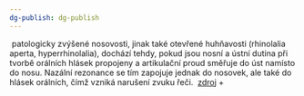 ```yaml
---
dg-publish: dg-publish
---
```

 patologicky zvýšené nosovosti, jinak také otevřené huhňavosti (rhinolalia aperta, hyperrhinolalia), dochází tehdy, pokud jsou nosní a ústní dutina při tvorbě orálních hlásek propojeny a artikulační proud směřuje do úst namísto do nosu. Nazální rezonance se tím zapojuje jednak do nosovek, ale také do hlásek orálních, čímž vzniká narušení zvuku řeči.
 [zdroj](https://is.muni.cz/elportal/estud/pedf/js09/orl/web/pages/8_6_poruchy_zvuku_reci.html)
+